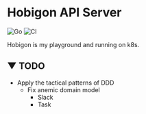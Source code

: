 # Hobigon API Server

![Go](https://img.shields.io/badge/Go-1.23-blue.svg)
![CI](https://github.com/yyh-gl/hobigon-golang-api-server/actions/workflows/integration.yml/badge.svg?branch=main)

Hobigon is my playground and running on k8s.

## ▼ TODO

- Apply the tactical patterns of DDD
    - Fix anemic domain model
        - Slack
        - Task
